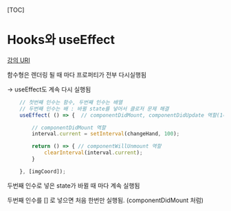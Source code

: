   [TOC]

# Hooks와 useEffect

[강의 URI](https://youtu.be/2DFXAcck-DQ?list=PLcqDmjxt30RtqbStQqk-eYMK8N-1SYIFn)



함수형은 렌더링 될 때 마다 프로퍼티가 전부 다시실행됨

-> useEffect도 계속 다시 실행됨



```jsx
    // 첫번째 인수는 함수, 두번째 인수는 배열
    // 두번째 인수는 배 : 바뀔 state를 넣어서 클로저 문제 해결
    useEffect( () => {  // componentDidMount, componentDidUpdate 역할(1대1 대응은 아님)

        // componentDidMount 역할
        interval.current = setInterval(changeHand, 100);

        return () => { // componentWillUnmount 역할
            clearInterval(interval.current);
        }

    }, [imgCoord]);
```

두번째 인수로 넣은 state가 바뀔 때 마다 계속 실행됨

두번째 인수를 [] 로 넣으면 처음 한번만 실행됨. (componentDidMount 처럼)